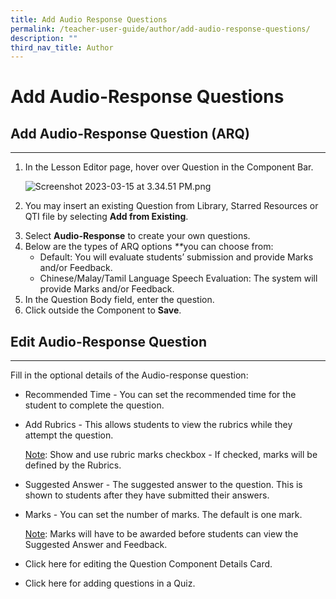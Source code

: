 ```yaml
---
title: Add Audio Response Questions
permalink: /teacher-user-guide/author/add-audio-response-questions/
description: ""
third_nav_title: Author
---
```

<h1 id="add-audio-response-questions">Add Audio-Response Questions</h1>
<h2 id="-add-audio-response-question-arq-"><strong>Add Audio-Response Question (ARQ)</strong></h2>
<hr>
<ol>
<li><p>In the Lesson Editor page, hover over Question in the Component Bar.</p>
<p> <img alt="Screenshot 2023-03-15 at 3.34.51 PM.png" src="https://s3-us-west-2.amazonaws.com/secure.notion-static.com/93135a29-46d1-4e8d-aecf-72ea2945af99/Screenshot_2023-03-15_at_3.34.51_PM.png"></p>
</li>
<li><p>You may insert an existing Question from Library, Starred Resources or QTI file by selecting <strong>Add from Existing</strong>.</p>
</li>
<li>Select <strong>Audio-Response</strong> to create your own questions.</li>
<li>Below are the types of ARQ options <em>**</em>you can choose from:<ul>
<li>Default: You will evaluate students’ submission and provide Marks and/or Feedback.</li>
<li>Chinese/Malay/Tamil Language Speech Evaluation: The system will provide Marks and/or Feedback.</li>
</ul>
</li>
<li>In the Question Body field, enter the question.</li>
<li>Click outside the Component to <strong>Save</strong>.</li>
</ol>
<h2 id="-edit-audio-response-question-"><strong>Edit Audio-Response Question</strong></h2>
<hr>
<p>Fill in the optional details of the Audio-response question:</p>
<ul>
<li>Recommended Time - You can set the recommended time for the student to complete the question.</li>
<li><p>Add Rubrics - This allows students to view the rubrics while they attempt the question.</p>
	<p><u>Note</u>: Show and use rubric marks checkbox - If checked, marks will be defined by the Rubrics.</p>
</li>
<li><p>Suggested Answer - The suggested answer to the question. This is shown to students after they have submitted their answers.</p>
</li>
<li><p>Marks - You can set the number of marks. The default is one mark.</p>
	<p><u>Note</u>: Marks will have to be awarded before students can view the Suggested Answer and Feedback. </p>
</li>
<li><p>Click here for editing the Question Component Details Card.</p>
</li>
<li>Click here for adding questions in a Quiz.</li>
</ul>